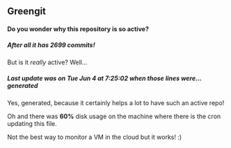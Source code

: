 ## Greengit

#### Do you wonder why this repository is so active?

##### After all it has 2699 commits!

But is it *really* active? Well...

##### Last update was on Tue Jun 4 at 7:25:02 when those lines were... generated

Yes, generated, because it certainly helps a lot to have such an active repo!

Oh and there was **60%** disk usage on the machine
where there is the cron updating this file.

Not the best way to monitor a VM in the cloud but it works! :)
